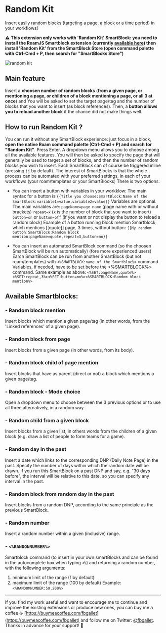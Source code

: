 # Random Kit

Insert easily random blocks (targeting a page, a block or a time period) in your workflows!

⚠️ __This extension only works with **'Random Kit' SmartBlock**: you need to install the RoamJS Smartblock extension (currently [available here](https://roamjs.com/extensions/smartblocks)) then install 'Random Kit' from the SmartBlock Store (open command palette with Ctrl-Cmd + P, then search for "SmartBlocks Store")__

![random kit](https://user-images.githubusercontent.com/74436347/180059782-e56188da-1bd0-4354-9541-411a67972ecb.gif)


## Main feature
Insert a **choosen number of random blocks** (**from a given page, or mentioning a page, or children of a block mentioning a page, or all 3 at once**) and
You will be asked to set the target page/tag and the number of blocks that you want to insert (as block references).
Then, a **button allows you to reload another block** if the chance did not make things well.


## How to run Random Kit ?
You can run it without any SmartBlock experience: just focus in a block, **open the native Roam command palette (Ctrl-Cmd + P) and search for "Random Kit"**. Press Enter. A dropdown menu allows you to choose among all the available features. You will then be asked to specify the page that will generally be used to target a set of blocks, and then the number of random blocks you wish to insert.
Each SmartBlock can of course be triggered inline (pressing `jj` by default). 
The interest of SmartBlocks is that the whole process can be automated with your preferred settings, in each of your workflows (your roam/templates or your SmartBlocks)
There is two options:
- You can insert a button with variables in your workklow:
The main syntax for a button is `{{Title you choose:SmartBlock:Name of the SmartBlock:variable1=value,variable2=value}}`
Variables are optional. The main variables are: 
    `pageName=page name` (page name with or without brackets)
    `repeat=x` (x is the number of block that you want to insert)
    `button=on` or `button=off` (if you want or not display the button to reload a random block)
Example of a button running block mention Smartblock, which mentions [[quote]] page, 3 times, without button:
`{{My random button:SmartBlock:Random block mention:pageName=quote,repeat=3,button=no}}`

- You can insert an automated SmartBlock command (so the choosen SmartBlock will be run automatically) (fore more experienced users)
Earch SmartBlock can be run from another SmartBlock (but not roam/templates) with `<%SMARTBLOCK:name of the Smartbloc%>` command. Variables, if needed, have to be set before the <%SMARTBLOCK%> command.
Same example as above: 
`<%SET:pageName,quote%><%SET:repeat,3%><%SET:button=no%><%SMARTBLOCK:Random block mention%>`

## Available Smartblocks:

### - Random block mention
Insert blocks which mention a given page/tag (in other words, from the 'Linked references' of a given page).
    
### - Random block from page
Insert blocks from a given page (in other words, from its body).
    
### - Random block child of page mention
Insert blocks that have as parent (direct or not) a block which mentions a given page/tag.

### - Random block - Mode choice
Open a dropdown menu to choose between the 3 previous options or to use all three alternatively, in a random way.
    
### - Random child from a given block
Insert blocks from a given list, in others words from the children of a given block (e.g. draw a list of people to form teams for a game).
    
### - Random day in the past
Insert a date which links to the corresponding DNP (Daily Note Page) in the past.
Specify the number of days within which the random date will be drawn. If you run this SmartBlock on a past DNP and say, e.g. "30 days before", the interval will be relative to this date, so you can specify any interval in the past.
    
### - Random block from random day in the past
Insert blocks from a random DNP, according to the same principle as the previous SmartBlock.

### - Random number
Insert a random number within a given (inclusive) range.

### - `<%RANDONNUMBER%>`
Smartblock command (to insert in your own smartBlocks and can be found in the autocomplete box when typing `<%`) and returning a random number, with the following arguments:
1. minimum limit of the range (1 by default)
2. maximum limit of the range (100 by default)
Example: `<%RANDOMNUMBER:50,200%>`
   
---
If you find my work useful and want to encourage me to continue and improve the existing extensions or produce new ones, you can buy me a coffee ☕ [https://buymeacoffee.com/fbgallet](https://buymeacoffee.com/fbgallet) and follow me on Twitter: [@fbgallet](https://twitter.com/fbgallet).
Thanks in advance for your support! 🙏
